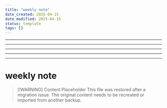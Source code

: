 ```yaml
---
title: "weekly note"
date_created: 2025-04-15
date_modified: 2025-04-15
status: template
tags: []
---
```


---

---

---

---

---

# weekly note

> [\!WARNING] Content Placeholder
> This file was restored after a migration issue. The original content needs to be recreated or imported from another backup.

